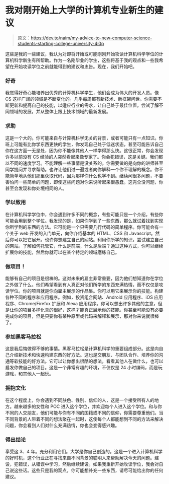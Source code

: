 # 我对刚开始上大学的计算机专业新生的建议

> 原文：<https://dev.to/naim/my-advice-to-new-computer-science-students-starting-college-university-4i0p>

这些是我的一些建议，我认为对即将开始或可能刚刚开始攻读计算机科学学位的计算机科学新生有所帮助。作为一名刚毕业的学生，这些将基于我的观点和一些我希望在开始攻读学位之前就能得到的建议和忠告。现在，我们开始吧。

### 好奇

我觉得好奇心能培养出优秀的计算机科学学生，他们会成为伟大的开发人员。像 CS 这样广阔的领域是不断变化的。几乎每周都有新技术、新框架问世。你需要不断更新和提高自己的技能，以适应行业的需求，让自己处于最佳位置。尝试了解不同领域的发展，并从整体上跟上技术领域的最新发展。

### 求助

这是一个大的。你可能来自与计算机科学无关的背景，或者可能只有一点知识。你班上可能有比你学东西更快的学生，你发现自己处于低迷状态，甚至可能告诉自己你在这方面一无是处，因为你不能像其他人一样学得那么快。这很正常，你会发现许多以前没有 CS 经验的人突然看起来像专家了。你会犯错误，这是关键。我们都以不同的速度学习。不能理解一些事情是没关系的。你需要做的是向你的讲师甚至同学提问并寻求帮助。也许让他们过一遍或者向你解释一个你不理解的概念。你不能简单地从他们那里获取代码，因为那样你什么也学不到。继续问很多问题，不要害怕问一些简单的问题，即使这些问题对你来说听起来很愚蠢。这完全没问题，你甚至会发现和你处境相同的人。

### 学以致用

在计算机科学学位中，你会遇到许多不同的概念，有些可能只是一个介绍，有些你可能会用到整个学位。我发现的是，如果你学到了一些东西，那么就试着找到实现你所学到的东西的方法。它可能是一个只需要几行代码的简单程序。你可能会有一个关于 web 开发的入门单元，向你介绍基本的 HTML、CSS 和 Javascript。然后你可以把它展开。也许你想建立自己的网站。利用你所学的知识，尝试建立自己的网站。了解如何托管它，什么是前端，什么是后端？通过这种方式，你可以继续扩展你的技能，然后你就可以在某个特定的领域磨练自己。

### 做项目！

能够有自己的项目是很棒的。这对未来的雇主非常重要，因为他们想知道你在学位之外做了什么。他们希望看到有人真正对他们所学的东西充满热情，而不仅仅是攻读学位。你的项目就是你向雇主展示的作品集。你可以用它来展示你的技能。构建各种不同的程序和应用程序。例如，投资组合网站、Android 应用程序、iOS 应用程序、Chrome/Firefox 扩展和 Alexa 应用程序。你可以想出许多其他的主意，但是让你的项目多样化真的很好，这样才能真正展示你的技能。你甚至可能没有必要完成你的项目，但是只要你有某种原型或代码来解释和展示，那对你来说就很棒了。

### 参加黑客马拉松

这是我后悔做得不够的事情。黑客马拉松是计算机科学的重要组成部分。这是向自己介绍新技术和快速构建东西的好方法。这也是交朋友、与团队合作、培养你的沟通等软技能的好方法。它可以让你想出很酷的想法，看看其他人在做什么，也可以启发你做自己的项目。这是一个非常有趣的环境，不仅仅是 24 小时编码，而是玩游戏，和其他人一起玩。

### 拥抱文化

在这个程度上，你会遇到不同肤色、性别、信仰的人，这是一个接受所有人的地方。越来越多的女性和 POC 进入这个学位，并欢迎每个人进入这个学位。和与你不同的人交朋友，他们可能与你有不同的国籍或不同的信仰，你需要尊重他们。当不同背景的人带着不同的想法聚在一起时，这使每个人都能想到不同的方法来解决问题，你会看到人们对什么充满热情，你也会变得感兴趣。

### 得出结论

享受这 3、4 年。充分利用它们。大学是你自己创造的。这是一个进入计算机科学的好时机，这个行业正在寻找来自不同背景的聪明人来帮助解决今天的问题。建设，犯错误，从错误中学习，然后继续建设。如果我重新开始攻读学位，我会对自己说这些话。这些只是我的观点，你可能想补充一些东西，请尽可能给出你的任何建议。